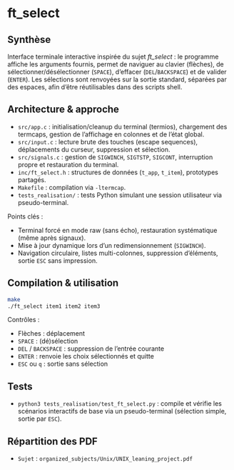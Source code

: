 # ft_select

## Synthèse
Interface terminale interactive inspirée du sujet *ft_select* : le programme affiche les arguments fournis, permet de naviguer au clavier (flèches), de sélectionner/désélectionner (`SPACE`), d’effacer (`DEL`/`BACKSPACE`) et de valider (`ENTER`). Les sélections sont renvoyées sur la sortie standard, séparées par des espaces, afin d’être réutilisables dans des scripts shell.

## Architecture & approche
- `src/app.c` : initialisation/cleanup du terminal (termios), chargement des termcaps, gestion de l’affichage en colonnes et de l’état global.
- `src/input.c` : lecture brute des touches (escape sequences), déplacements du curseur, suppression et sélection.
- `src/signals.c` : gestion de `SIGWINCH`, `SIGTSTP`, `SIGCONT`, interruption propre et restauration du terminal.
- `inc/ft_select.h` : structures de données (`t_app`, `t_item`), prototypes partagés.
- `Makefile` : compilation via `-ltermcap`.
- `tests_realisation/` : tests Python simulant une session utilisateur via pseudo-terminal.

Points clés :
- Terminal forcé en mode raw (sans écho), restauration systématique (même après signaux).
- Mise à jour dynamique lors d’un redimensionnement (`SIGWINCH`).
- Navigation circulaire, listes multi-colonnes, suppression d’éléments, sortie `ESC` sans impression.

## Compilation & utilisation
```bash
make
./ft_select item1 item2 item3
```
Contrôles :
- Flèches : déplacement
- `SPACE` : (dé)sélection
- `DEL` / `BACKSPACE` : suppression de l’entrée courante
- `ENTER` : renvoie les choix sélectionnés et quitte
- `ESC` ou `q` : sortie sans sélection

## Tests
- `python3 tests_realisation/test_ft_select.py` : compile et vérifie les scénarios interactifs de base via un pseudo-terminal (sélection simple, sortie par `ESC`).

## Répartition des PDF
- `Sujet` : `organized_subjects/Unix/UNIX_leaning_project.pdf`
